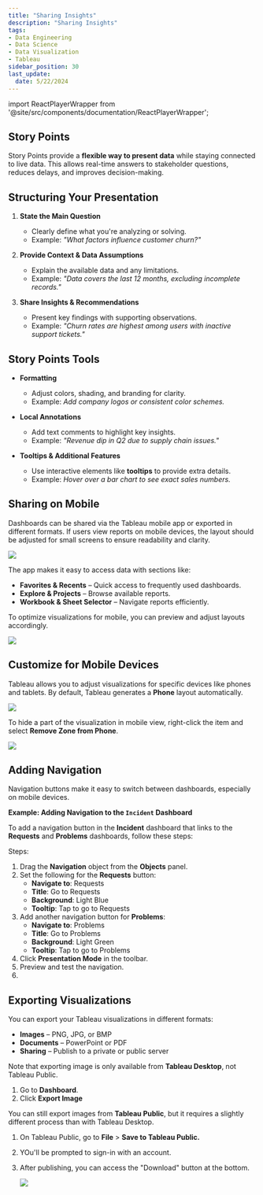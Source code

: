 ```yaml
---
title: "Sharing Insights"
description: "Sharing Insights"
tags: 
- Data Engineering
- Data Science
- Data Visualization
- Tableau
sidebar_position: 30
last_update:
  date: 5/22/2024
---
```



import ReactPlayerWrapper from '@site/src/components/documentation/ReactPlayerWrapper';



## Story Points   

Story Points provide a **flexible way to present data** while staying connected to live data. This allows real-time answers to stakeholder questions, reduces delays, and improves decision-making.  


## Structuring Your Presentation  

1. **State the Main Question**  
   - Clearly define what you're analyzing or solving.  
   - Example: *"What factors influence customer churn?"*  

2. **Provide Context & Data Assumptions**  
   - Explain the available data and any limitations.  
   - Example: *"Data covers the last 12 months, excluding incomplete records."*  

3. **Share Insights & Recommendations**  
   - Present key findings with supporting observations.  
   - Example: *"Churn rates are highest among users with inactive support tickets."*  

## Story Points Tools  

- **Formatting**  
  - Adjust colors, shading, and branding for clarity.  
  - Example: *Add company logos or consistent color schemes.*  

- **Local Annotations**  
  - Add text comments to highlight key insights.  
  - Example: *"Revenue dip in Q2 due to supply chain issues."*  

- **Tooltips & Additional Features**  
  - Use interactive elements like **tooltips** to provide extra details.  
  - Example: *Hover over a bar chart to see exact sales numbers.*  

## Sharing on Mobile

Dashboards can be shared via the Tableau mobile app or exported in different formats.  If users view reports on mobile devices, the layout should be adjusted for small screens to ensure readability and clarity.  

<div class="img-center"> 

![](/img/docs/Screenshot-2025-03-12-184530.png)

</div>

The app makes it easy to access data with sections like:  

- **Favorites & Recents** – Quick access to frequently used dashboards.  
- **Explore & Projects** – Browse available reports.  
- **Workbook & Sheet Selector** – Navigate reports efficiently.  

To optimize visualizations for mobile, you can preview and adjust layouts accordingly.


<div class="img-center"> 

![](/img/docs/Screenshot-2025-03-12-184635.png)

</div>

## Customize for Mobile Devices  

Tableau allows you to adjust visualizations for specific devices like phones and tablets. By default, Tableau generates a **Phone** layout automatically.  

<div class="img-center"> 

![](/gif/docs/snowflake-create-query-sampleee-40.gif)

</div>

To hide a part of the visualization in mobile view, right-click the item and select **Remove Zone from Phone**.

<div class="img-center"> 

![](/gif/docs/snowflake-create-query-sampleee-41.gif)

</div>

## Adding Navigation

Navigation buttons make it easy to switch between dashboards, especially on mobile devices.  

**Example: Adding Navigation to the `Incident` Dashboard**  

To add a navigation button in the **Incident** dashboard that links to the **Requests** and **Problems** dashboards, follow these steps:  

<ReactPlayerWrapper 
    controls
    url='https://youtu.be/RduZe6t0cvo?si=178OSR9ZQHSMT56_' 
/>  


Steps:

1. Drag the **Navigation** object from the **Objects** panel.  
2. Set the following for the **Requests** button:  
   - **Navigate to**: Requests  
   - **Title**: Go to Requests  
   - **Background**: Light Blue  
   - **Tooltip**: Tap to go to Requests  
3. Add another navigation button for **Problems**:  
   - **Navigate to**: Problems  
   - **Title**: Go to Problems  
   - **Background**: Light Green  
   - **Tooltip**: Tap to go to Problems  
4. Click **Presentation Mode** in the toolbar.  
5. Preview and test the navigation.
6. 

## Exporting Visualizations  

You can export your Tableau visualizations in different formats:  

- **Images** – PNG, JPG, or BMP  
- **Documents** – PowerPoint or PDF  
- **Sharing** – Publish to a private or public server  

Note that exporting image is only available from **Tableau Desktop**, not Tableau Public.

1. Go to **Dashboard**.
2. Click **Export Image**

You can still export images from **Tableau Public**, but it requires a slightly different process than with Tableau Desktop. 

1. On Tableau Public, go to **File** > **Save to Tableau Public.**
2. YOu'll be prompted to sign-in with an account.
3. After publishing, you can access the "Download" button at the bottom.

    <div class="img-center"> 

    ![](/gif/docs/snowflake-create-query-sampleee-42.gif)

    </div>